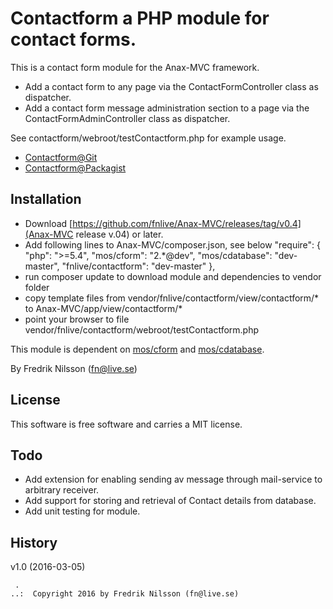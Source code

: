 Contactform a PHP module for contact forms.
==================================

This is a contact form module for the Anax-MVC framework.

* Add a contact form to any page via the ContactFormController class as dispatcher.
* Add a contact form message administration section to a page via the ContactFormAdminController class as dispatcher.

See contactform/webroot/testContactform.php for example usage.

* [Contactform@Git](https://github.com/fnlive/contactform)
* [Contactform@Packagist](https://packagist.org/packages/fnlive/contactform)

Installation
--------------------
* Download [https://github.com/fnlive/Anax-MVC/releases/tag/v0.4](Anax-MVC release v.04) or later.
* Add following lines to Anax-MVC/composer.json, see below
    "require": {
        "php": ">=5.4",
        "mos/cform": "2.*@dev",
        "mos/cdatabase": "dev-master",
        "fnlive/contactform":  "dev-master"
    },
* run composer update to download module and dependencies to vendor folder
* copy template files from vendor/fnlive/contactform/view/contactform/* to Anax-MVC/app/view/contactform/*
* point your browser to file vendor/fnlive/contactform/webroot/testContactform.php

This module is dependent on [mos/cform](https://github.com/mosbth/cform) and [mos/cdatabase](https://github.com/mosbth/cdatabase).

By Fredrik Nilsson (fn@live.se)



License
----------------------------------

This software is free software and carries a MIT license.



Todo
----------------------------------

* Add extension for enabling sending av message through mail-service to arbitrary receiver.
* Add support for storing and retrieval of Contact details from database.
* Add unit testing for module.


History
----------------------------------

v1.0 (2016-03-05)


```
 .   
..:  Copyright 2016 by Fredrik Nilsson (fn@live.se)
```
